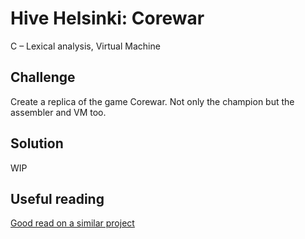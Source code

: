 # Hive Helsinki: Corewar
C – Lexical analysis, Virtual Machine

## Challenge
Create a replica of the game Corewar. Not only the champion but the assembler and VM too.

## Solution
WIP

## Useful reading
[Good read on a similar project](https://justinmeiners.github.io/lc3-vm/)
